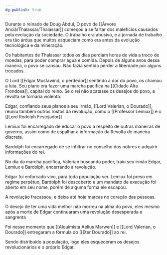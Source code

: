 ```yaml
---
dg-publish: true
---
```



Durante o reinado de Doug Abdul, O povo de [[Árvore Anciã/Thalassar/Thalassar]] começou a se fartar dos malefícios causados pela evolução da sociedade. O trabalho era abusivo, e a jornada de trabalho era tão árdua que muitos esqueciam como era antes da evolução tecnológica e da mineração. 

Os habitantes de Thalassar todos os dias perdiam horas de vida a troco de moedas, para poder comprar água e comida. Depois de alguns anos dessa maneira, o povo se cansou. Não fazia sentido perder a liberdade por alguns trocados.

O Lord [[Edgar Mustawind, o perdedor]] sentindo a dor do povo, os chamou a luta. Seu plano era fazer uma marcha pacifica na [[Cidade Alta Frondosa]], capital do reino. Se o rei não acatasse os desejos do povo, a revolta se tornaria violenta. 

Edgar, confiando seus planos a seu irmão, [[Lord Valerian, o Dourado]], reuniu também outros rostos da revolução, como o [[Professor Lemiux]] e o [[Lord Rodolph Festejador]]

Lemiux foi encarregado de educar o povo a respeito de outras maneiras de governo, assim como de espalhar a informação da Revolta de maneira discreta.

Bardolph foi encarregado de se infiltrar no conselho dos nobres e adquirir informações do rei.

No dia da marcha paciífica, Valerian buscando poder, traiu seu irmão Edgar, Lemiux e Bardolph, encerrando a revolução. 

Edgar foi enforcado vivo, para toda população ver. Lemiux foi preso em regime perpétuo, Bardolph foi descoberto e um mandato de execução foi aberto em seu nome, porém de alguma forma ele escapou. 

A revolução fracassou, e deixa até hoje marcas no coração das pessoas. 

O desejo de ter uma vida melhor não morreu na alma do povo, eles mesmo após a morte de Edgar continuaram uma revolução desesperada e sangrenta

Foi nesse momento que [[Alquimista Aelius Marwen]] e [[Lord Valerian, o Dourado]] entregaram a fórmula do [[Éter Dourado]] ao rei.

Sendo distribuído a população, logo eles esqueceram os desejos revolucionários e o próprio Edgar.